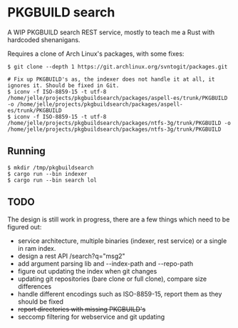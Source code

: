 # PKGBUILD search

A WIP PKGBUILD search REST service, mostly to teach me a Rust with hardcoded
shenanigans.


Requires a clone of Arch Linux's packages, with some fixes:

```
$ git clone --depth 1 https://git.archlinux.org/svntogit/packages.git

# Fix up PKGBUILD's as, the indexer does not handle it at all, it ignores it. Should be fixed in Git.
$ iconv -f ISO-8859-15 -t utf-8  /home/jelle/projects/pkgbuildsearch/packages/aspell-es/trunk/PKGBUILD -o /home/jelle/projects/pkgbuildsearch/packages/aspell-es/trunk/PKGBUILD
$ iconv -f ISO-8859-15 -t utf-8  /home/jelle/projects/pkgbuildsearch/packages/ntfs-3g/trunk/PKGBUILD -o /home/jelle/projects/pkgbuildsearch/packages/ntfs-3g/trunk/PKGBUILD
```

## Running

```
$ mkdir /tmp/pkgbuildsearch
$ cargo run --bin indexer
$ cargo run --bin search lol
```

## TODO

The design is still work in progress, there are a few things which need to be figured out:

* service architecture, multiple binaries (indexer, rest service) or a single in ram index.
* design a rest API /search?q="msg2"
* add argument parsing lib and --index-path and --repo-path
* figure out updating the index when git changes
* updating git repositories (bare clone or full clone), compare size differences
* handle different encodings such as ISO-8859-15, report them as they should be fixed
* ~~report directories with missing PKGBUILD's~~
* seccomp filtering for webservice and git updating
